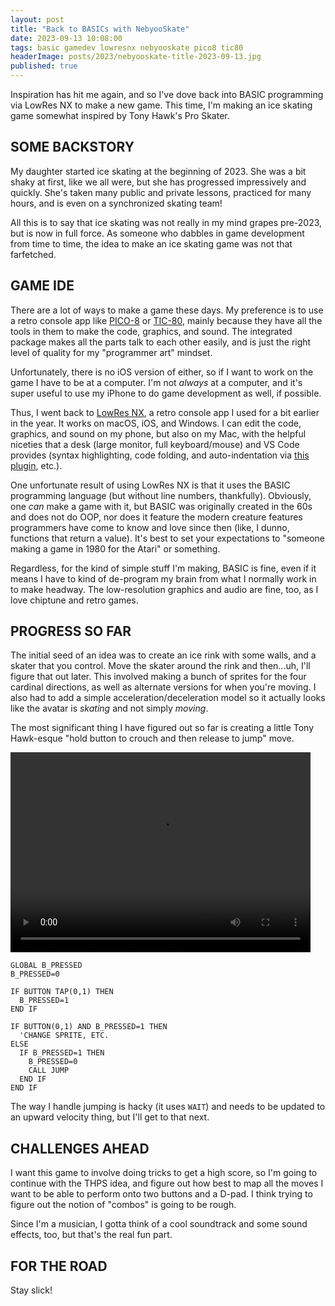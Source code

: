 ```yaml
---
layout: post
title: "Back to BASICs with NebyooSkate"
date: 2023-09-13 10:08:00
tags: basic gamedev lowresnx nebyooskate pico8 tic80
headerImage: posts/2023/nebyooskate-title-2023-09-13.jpg
published: true
---
```


Inspiration has hit me again, and so I've dove back into BASIC programming via LowRes NX to make a new game. This time, I'm making an ice skating game somewhat inspired by Tony Hawk's Pro Skater.

<!--more-->

## SOME BACKSTORY

My daughter started ice skating at the beginning of 2023. She was a bit shaky at first, like we all were, but she has progressed impressively and quickly. She's taken many public and private lessons, practiced for many hours, and is even on a synchronized skating team!

All this is to say that ice skating was not really in my mind grapes pre-2023, but is now in full force. As someone who dabbles in game development from time to time, the idea to make an ice skating game was not that farfetched.

## GAME IDE

There are a lot of ways to make a game these days. My preference is to use a retro console app like [PICO-8](https://www.lexaloffle.com/pico-8.php) or [TIC-80](https://tic80.com), mainly because they have all the tools in them to make the code, graphics, and sound. The integrated package makes all the parts talk to each other easily, and is just the right level of quality for my "programmer art" mindset.

Unfortunately, there is no iOS version of either, so if I want to work on the game I have to be at a computer. I'm not _always_ at a computer, and it's super useful to use my iPhone to do game development as well, if possible.

Thus, I went back to [LowRes NX](https://lowresnx.inutilis.com), a retro console app I used for a bit earlier in the year. It works on macOS, iOS, and Windows. I can edit the code, graphics, and sound on my phone, but also on my Mac, with the helpful niceties that a desk (large monitor, full keyboard/mouse) and VS Code provides (syntax highlighting, code folding, and auto-indentation via [this plugin](https://marketplace.visualstudio.com/items?itemName=schraf.lowres-nx&ssr=false#overview), etc.).

One unfortunate result of using LowRes NX is that it uses the BASIC programming language (but without line numbers, thankfully). Obviously, one _can_ make a game with it, but BASIC was originally created in the 60s and does not do OOP, nor does it feature the modern creature features programmers have come to know and love since then (like, I dunno, functions that return a value). It's best to set your expectations to "someone making a game in 1980 for the Atari" or something.

Regardless, for the kind of simple stuff I'm making, BASIC is fine, even if it means I have to kind of de-program my brain from what I normally work in to make headway. The low-resolution graphics and audio are fine, too, as I love chiptune and retro games.

## PROGRESS SO FAR

The initial seed of an idea was to create an ice rink with some walls, and a skater that you control. Move the skater around the rink and then...uh, I'll figure that out later. This involved making a bunch of sprites for the four cardinal directions, as well as alternate versions for when you're moving. I also had to add a simple acceleration/deceleration model so it actually looks like the avatar is _skating_ and not simply _moving_.

The most significant thing I have figured out so far is creating a little Tony Hawk-esque "hold button to crouch and then release to jump" move.

<video src="/assets/video/posts/nebyooskate_jump-2023-09-13.mp4" controls="controls" width="480" height="320"></video>

```basic
GLOBAL B_PRESSED
B_PRESSED=0

IF BUTTON TAP(0,1) THEN
  B_PRESSED=1
END IF

IF BUTTON(0,1) AND B_PRESSED=1 THEN
  'CHANGE SPRITE, ETC.
ELSE
  IF B_PRESSED=1 THEN
    B_PRESSED=0
    CALL JUMP
  END IF
END IF
```

The way I handle jumping is hacky (it uses <code>WAIT</code>) and needs to be updated to an upward velocity thing, but I'll get to that next.

## CHALLENGES AHEAD

I want this game to involve doing tricks to get a high score, so I'm going to continue with the THPS idea, and figure out how best to map all the moves I want to be able to perform onto two buttons and a D-pad. I think trying to figure out the notion of "combos" is going to be rough.

Since I'm a musician, I gotta think of a cool soundtrack and some sound effects, too, but that's the real fun part.

## FOR THE ROAD

Stay slick!
